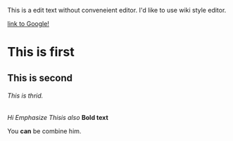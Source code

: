 This is a edit text without conveneient editor.
I'd like to use wiki style editor.

[link to Google!](http://www.google.com)

# This is first
## This is second 
###### This is thrid.

*Hi Emphasize*
_Thisis also_
**Bold text**

You **can** be combine him.

